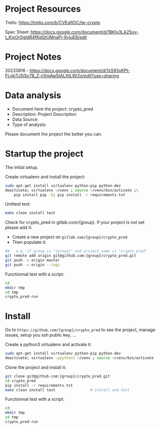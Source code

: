 # Project Resources
Trello: https://trello.com/b/CVEqfIOC/lw-crypto

Spec Sheet: https://docs.google.com/document/d/1BKly3LA2Svv-t_KixOrGgIdR4fKdQtUMnaPj-9vjuE8/edit


# Project Notes 
20220816 - https://docs.google.com/document/d/1zS93xKPt-FLykjTJSjSv78_Z-riXiqAw5tALXtLWi2o/edit?usp=sharing



# Data analysis
- Document here the project: crypto_pred
- Description: Project Description
- Data Source:
- Type of analysis:

Please document the project the better you can.

# Startup the project

The initial setup.

Create virtualenv and install the project:
```bash
sudo apt-get install virtualenv python-pip python-dev
deactivate; virtualenv ~/venv ; source ~/venv/bin/activate ;\
    pip install pip -U; pip install -r requirements.txt
```

Unittest test:
```bash
make clean install test
```

Check for crypto_pred in gitlab.com/{group}.
If your project is not set please add it:

- Create a new project on `gitlab.com/{group}/crypto_pred`
- Then populate it:

```bash
##   e.g. if group is "{group}" and project_name is "crypto_pred"
git remote add origin git@github.com:{group}/crypto_pred.git
git push -u origin master
git push -u origin --tags
```

Functionnal test with a script:

```bash
cd
mkdir tmp
cd tmp
crypto_pred-run
```

# Install

Go to `https://github.com/{group}/crypto_pred` to see the project, manage issues,
setup you ssh public key, ...

Create a python3 virtualenv and activate it:

```bash
sudo apt-get install virtualenv python-pip python-dev
deactivate; virtualenv -ppython3 ~/venv ; source ~/venv/bin/activate
```

Clone the project and install it:

```bash
git clone git@github.com:{group}/crypto_pred.git
cd crypto_pred
pip install -r requirements.txt
make clean install test                # install and test
```
Functionnal test with a script:

```bash
cd
mkdir tmp
cd tmp
crypto_pred-run
```
